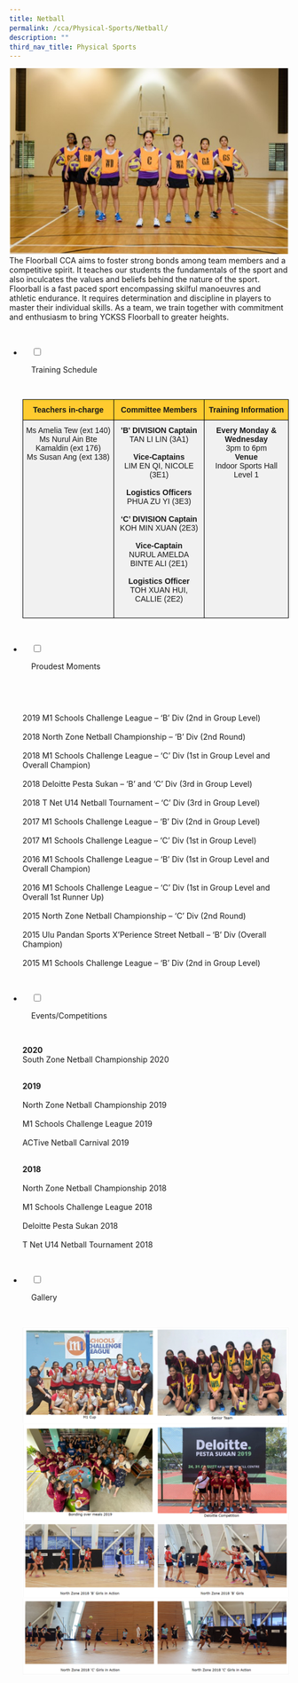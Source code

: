 ```yaml
---
title: Netball
permalink: /cca/Physical-Sports/Netball/
description: ""
third_nav_title: Physical Sports
---
```

![](/images/Our%20Curriculum/Non%20Academic%20Programmes/CoCurricular%20Activities/Physical%20Sports/Netball/N1.jpg)
The Floorball CCA aims to foster strong bonds among team members and a competitive spirit. It teaches our students the fundamentals of the sport and also inculcates the values and beliefs behind the nature of the sport. Floorball is a fast paced sport encompassing skilful manoeuvres and athletic endurance. It requires determination and discipline in players to master their individual skills. As a team, we train together with commitment and enthusiasm to bring YCKSS Floorball to greater heights.


<ul class="jekyllcodex_accordion">

  <li>

    <input type="checkbox" id="accordion1">

    <label for="accordion1">Training Schedule</label>

    <div>

<p> <style type="text/css">
.tg  {border-collapse:collapse;border-spacing:0;}
.tg td{border-color:black;border-style:solid;border-width:1px;font-family:Arial, sans-serif;font-size:14px;
  overflow:hidden;padding:10px 5px;word-break:normal;}
.tg th{border-color:black;border-style:solid;border-width:1px;font-family:Arial, sans-serif;font-size:14px;
  font-weight:normal;overflow:hidden;padding:10px 5px;word-break:normal;}
.tg .tg-osv9{background-color:#F1F1F1;text-align:center;vertical-align:top}
.tg .tg-0gle{background-color:#ffcb2f;font-weight:bold;text-align:center;vertical-align:top}
</style>
<table class="tg">
<thead>
  <tr>
    <th class="tg-0gle">Teachers in-charge</th>
    <th class="tg-0gle">Committee Members</th>
    <th class="tg-0gle">Training Information</th>
  </tr>
</thead>
<tbody>
  <tr>
    <td class="tg-osv9">Ms Amelia Tew (ext 140)<br>Ms Nurul Ain Bte Kamaldin (ext 176)<br>Ms Susan Ang (ext 138)<br><br></td>
    <td class="tg-osv9"><span style="font-weight:bolder">'B' DIVISION Captain</span><br>TAN LI LIN (3A1)<br><br><span style="font-weight:bolder">Vice-Captains</span><br>LIM EN QI, NICOLE (3E1)<br><br><span style="font-weight:bolder">Logistics Officers</span><br>PHUA ZU YI (3E3)<br><br><span style="font-weight:bolder">‘C’ DIVISION Captain</span><br>KOH MIN XUAN (2E3)<br><br><span style="font-weight:bolder">Vice-Captain</span><br>NURUL AMELDA BINTE ALI (2E1)<br><br><span style="font-weight:bolder">Logistics Officer</span><br>TOH XUAN HUI, CALLIE (2E2)<br><br></td>
    <td class="tg-osv9"><span style="font-weight:bolder">Every Monday &amp; Wednesday</span><br>3pm to 6pm<br><span style="font-weight:bolder">Venue</span><br>Indoor Sports Hall Level 1</td>
  </tr>
</tbody>
</table>
			</p>

    </div>

</li>
	<li>

    <input type="checkbox" id="accordion2">

    <label for="accordion2">Proudest Moments</label>

    <div>

      <p> 2019 M1 Schools Challenge League – ‘B’ Div (2nd in Group Level)<br>  
2018 North Zone Netball Championship – ‘B’ Div (2nd Round)<br>  
2018 M1 Schools Challenge League – ‘C’ Div (1st in Group Level and Overall Champion)<br>  
2018 Deloitte Pesta Sukan – ‘B’ and ‘C’ Div (3rd in Group Level)<br>  
2018 T Net U14 Netball Tournament – ‘C’ Div (3rd in Group Level)<br>  
2017 M1 Schools Challenge League – ‘B’ Div (2nd in Group Level)<br>  
2017 M1 Schools Challenge League – ‘C’ Div (1st in Group Level)<br>  
2016 M1 Schools Challenge League – ‘B’ Div (1st in Group Level and Overall Champion)<br>  
2016 M1 Schools Challenge League – ‘C’ Div (1st in Group Level and Overall 1st Runner Up)<br>  
2015 North Zone Netball Championship – ‘C’ Div (2nd Round)<br>  
2015 Ulu Pandan Sports X’Perience Street Netball – ‘B’ Div (Overall Champion)<br>  
2015 M1 Schools Challenge League – ‘B’ Div (2nd in Group Level) </p>

    </div>

</li>
	
<li>

    <input type="checkbox" id="accordion3">

    <label for="accordion3">Events/Competitions</label>

    <div>

<p> <b>2020</b><br>  
South Zone Netball Championship 2020<br><br> 
  
<b>2019</b><br>  
North Zone Netball Championship 2019<br>  
M1 Schools Challenge League 2019<br>  
ACTive Netball Carnival 2019<br><br>  
  
<b>2018</b><br>   
North Zone Netball Championship 2018<br>  
M1 Schools Challenge League 2018<br>  
Deloitte Pesta Sukan 2018<br>  
T Net U14 Netball Tournament 2018 </p>

    </div>

</li>
	
<li>

    <input type="checkbox" id="accordion4">

    <label for="accordion4">Gallery</label>

    <div>

<p> <img style="width:100%;height:50%" src="/images/Our%20Curriculum/Non%20Academic%20Programmes/CoCurricular%20Activities/Physical%20Sports/Netball/N2.png">
			<img style="width:100%;height:50%" src="/images/Our%20Curriculum/Non%20Academic%20Programmes/CoCurricular%20Activities/Physical%20Sports/Netball/N3.png">
			<img style="width:100%;height:50%" src="/images/Our%20Curriculum/Non%20Academic%20Programmes/CoCurricular%20Activities/Physical%20Sports/Netball/N4.png">
			<img style="width:100%;height:50%" src="/images/Our%20Curriculum/Non%20Academic%20Programmes/CoCurricular%20Activities/Physical%20Sports/Netball/N5.png"></p>

  </div>

</li>
	
	

	
</ul>